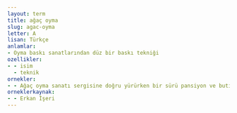 ```yaml
---
layout: term
title: ağaç oyma
slug: agac-oyma
letter: A
lisan: Türkçe
anlamlar:
- Oyma baskı sanatlarından düz bir baskı tekniği
ozellikler:
- - isim
  - teknik
ornekler:
- - Ağaç oyma sanatı sergisine doğru yürürken bir sürü pansiyon ve butik otelin önünden geçmiştik.
orneklerkaynak:
- - Erkan İşeri
---
```

